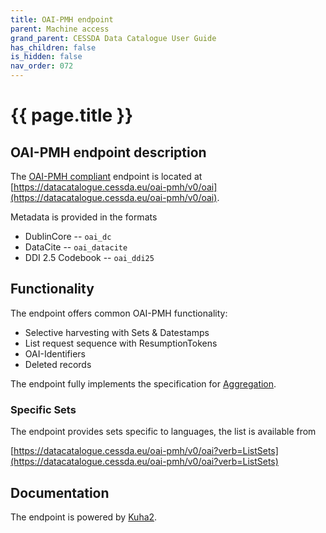 ```yaml
---
title: OAI-PMH endpoint
parent: Machine access
grand_parent: CESSDA Data Catalogue User Guide
has_children: false
is_hidden: false
nav_order: 072
---
```


# {{ page.title }}

## OAI-PMH endpoint description

The [OAI-PMH compliant](https://www.openarchives.org/pmh/) endpoint is located at
[https://datacatalogue.cessda.eu/oai-pmh/v0/oai](https://datacatalogue.cessda.eu/oai-pmh/v0/oai).

Metadata is provided in the formats

- DublinCore -- `oai_dc`
- DataCite -- `oai_datacite`
- DDI 2.5 Codebook -- `oai_ddi25`

## Functionality

The endpoint offers common OAI-PMH functionality:

- Selective harvesting with Sets & Datestamps
- List request sequence with ResumptionTokens
- OAI-Identifiers
- Deleted records

The endpoint fully implements the specification for [Aggregation](https://www.openarchives.org/OAI/2.0/guidelines-aggregator.htm).

### Specific Sets

The endpoint provides sets specific to languages, the list is available from

  [https://datacatalogue.cessda.eu/oai-pmh/v0/oai?verb=ListSets](https://datacatalogue.cessda.eu/oai-pmh/v0/oai?verb=ListSets)

## Documentation

The endpoint is powered by [Kuha2](https://kuha2.readthedocs.io/en/latest/oai_pmh_repo_handler.html).
